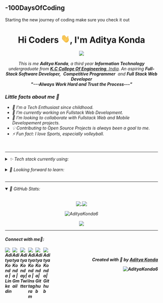 ## -100DaysOfCoding
Starting the new journey of coding make sure you check it out
<h1 align="center">Hi Coders <img src="https://raw.githubusercontent.com/ABSphreak/ABSphreak/master/gifs/Hi.gif" width="30px">, I'm Aditya Konda</h1>
<p align="center">
  <a href="https://github.com/AdityaKonda6/readme-typing-svg"><img src="https://readme-typing-svg.herokuapp.com?lines=Information+Technology+Undergraduate;Full+Stack+Software+Developer;DS%20|%20AI%20|%20ML%20Enthusiast;Aspiring+Learner&center=true&width=500&height=50"></a>
</p>

<p align="center">
  <em>
    This is me <b>Aditya Konda</b>, a third year <b>Information Technology</b> undergraduate from <a href="[https://kccemsr.edu.in/]"> <b>K.C College Of Engineering</b>, India</a>.
    An aspiring <b>Full-Stack Software Developer,</b>&nbsp; <b>Competitive Programmer</b>&nbsp; and <b> Full Stack Web Developer</b> 
  <br>
  <b><i>"---Always Work Hard and Trust the Process---"</i></b>
</p>

<h3>Little facts about me 🧑</h3>

- 🧞 I'm a Tech Enthusiast since childhood.
- 🔭 I’m currently working on Fullstack Web Development.
- 👯 I’m looking to collaborate with Fullstack Web and Mobile Developement projects.
- 💡 Contributing to Open Source Projects is always been a goal to me.
- ⚡ Fun fact: I love Sports, especially volleyball.
<br>

---

<details>
<summary>
  ✨ Tech stack currently using:
</summary>
   <br>
<code><a href="https://www.python.org/" target="_blank"><img height="30" src="https://www.vectorlogo.zone/logos/python/python-icon.svg"></a></code>
<code><a href="https://www.oracle.com/java/" target="_blank"><img height="30" src="https://www.vectorlogo.zone/logos/java/java-icon.svg"></a></code>
<code><a href="https://www.javascript.com/" target="_blank"><img height="30" src="https://raw.githubusercontent.com/devicons/devicon/master/icons/javascript/javascript-plain.svg"></a></code>
<code><a href="https://reactjs.org/" target="_blank"><img height="30" src="https://www.vectorlogo.zone/logos/reactjs/reactjs-icon.svg"></a></code>
<code><a href="https://nextjs.org/" target="_blank"><img height="30" src="https://upload.wikimedia.org/wikipedia/commons/thumb/1/10/Cib-next-js_%28CoreUI_Icons_v1.0.0%29.svg/120px-Cib-next-js_%28CoreUI_Icons_v1.0.0%29.svg.png"></a></code>
<code><a href="https://www.w3schools.com/html/" target="_blank"><img height="30" src="https://www.vectorlogo.zone/logos/w3_html5/w3_html5-icon.svg"></a></code>
<code><a href="https://www.w3schools.com/css/" target="_blank"><img height="30" src="https://raw.githubusercontent.com/devicons/devicon/master/icons/css3/css3-original.svg"></a></code>
<code><a href="https://id.heroku.com/login" target="_blank"><img src="https://www.vectorlogo.zone/logos/heroku/heroku-icon.svg" alt="heroku"  height="30"></a></code>
<code><a href="https://redux.js.org" target="_blank"> <img src="https://raw.githubusercontent.com/devicons/devicon/master/icons/redux/redux-original.svg" alt="redux" height="30"></a></code>
<code><a href="https://sass-lang.com" target="_blank"> <img src="https://raw.githubusercontent.com/devicons/devicon/master/icons/sass/sass-original.svg" alt="sass"  height="30"></a></code>
 <code> <a href="https://tailwindcss.com/" target="_blank"> <img src="https://www.vectorlogo.zone/logos/tailwindcss/tailwindcss-icon.svg" alt="tailwind" height="30"/> </a> </code>
<code><a href="https://nodejs.org/en/" target="_blank"><img height="30" src="https://www.vectorlogo.zone/logos/nodejs/nodejs-icon.svg"></a></code>
<code><a href="https://firebase.google.com/" target="_blank"><img height="30" src="https://www.vectorlogo.zone/logos/firebase/firebase-icon.svg"></a></code>
<code><a href="https://git-scm.com/" target="_blank"><img height="30" src="https://www.vectorlogo.zone/logos/git-scm/git-scm-icon.svg"></a></code>
<code><a href="https://www.json.org/" target="_blank"><img height="30" src="https://www.vectorlogo.zone/logos/json/json-icon.svg"></a></code>
<code><a href="https://colab.research.google.com/" target="_blank"><img height="30" src="https://colab.research.google.com/img/colab_favicon_256px.png"></a></code>
  
</details>
<br>

<details>
<summary>
  🌱 Looking forward to learn:
</summary>
   <br>
<code><a href="https://flutter.dev/" target="_blank"><img height="30" src="https://www.vectorlogo.zone/logos/flutterio/flutterio-icon.svg"></a></code>
<code><a href="https://cloud.google.com/" target="_blank"><img height="30" src="https://www.vectorlogo.zone/logos/google_cloud/google_cloud-icon.svg"></a></code>
<code><a href="https://analytics.google.com/" target="_blank"><img height="30" src="https://www.vectorlogo.zone/logos/google_analytics/google_analytics-icon.svg"></a></code>
<code><a href="https://www.tensorflow.org/" target="_blank"><img height="30" src="https://www.vectorlogo.zone/logos/tensorflow/tensorflow-icon.svg"></a></code>
<code><a href="https://azure.microsoft.com/en-us/" target="_blank"><img height="30" src="https://www.vectorlogo.zone/logos/microsoft_azure/microsoft_azure-icon.svg"></a></code>
<code><a href="https://opencv.org/" target="_blank"><img height="30" src="https://www.vectorlogo.zone/logos/opencv/opencv-icon.svg"></a></code>
<code><a href="https://pytorch.org/" target="_blank"><img height="30" src="https://www.vectorlogo.zone/logos/pytorch/pytorch-icon.svg"></a></code>
<code><a href="https://aws.amazon.com/" target="_blank"><img height="30" src="https://www.vectorlogo.zone/logos/amazon_aws/amazon_aws-icon.svg"></a></code>
</details>
<br>

---

<details open="">
<summary>
 📔 GitHub Stats:
</summary>
<br>
<p align="center">
  <a href="https://github.com/AdityaKonda6">
    <img align="center"  height="175px" src="https://github-readme-stats.vercel.app/api?username=AdityaKonda6&show_icons=true&hide_border=true&title_color=94b4a4&amp&icon_color=FFFFFF&amp&text_color=FFFFFF&amp&bg_color=000000&count_private=true&include_all_commits=true"/>
  </a>
  <a href="https://github.com/AdityaKonda6">
    <img align="center" height="175px"  src="https://github-readme-stats.vercel.app/api/top-langs/?username=AdityaKonda6&text_color=FFFFFF&bg_color=000000&title_color=94b4a4&langs_count=15&layout=compact&hide_border=true" />
  </a>
</p>
  <p align="center"><img align="center" src="https://github-readme-streak-stats.herokuapp.com/?user=AdityaKonda6&text_color=FFFFFF&bg_color=000000&title_color=94b4a4&langs_count=15&layout=compact&hide_border=true" alt="AdityaKonda6" /></p>
   <p align="center"><img align="center" src="https://leetcard.jacoblin.cool/adityakonda04?theme=dark&font=Coda%20Caption&ext=heatmap" /></p>
</details>

---

<h4> Connect with me🤝: <h4>
  </hr>
  <a href="https://www.linkedin.com/in/aditya-adi-konda/">
   <img align="left" alt=" Aditya Konda | Linkedin" width="24px" src="https://www.vectorlogo.zone/logos/linkedin/linkedin-icon.svg" />
  </a>
  <a href="mailto:adityakonda04@gmail.com">
    <img align="left" alt="Aditya Konda | Gmail" width="26px" src="https://www.vectorlogo.zone/logos/gmail/gmail-icon.svg" />
  </a>
  <a href="https://twitter.com/AdityaKonda7">
    <img align="left" alt="Aditya Konday| Twitter" width="26px" src="https://www.vectorlogo.zone/logos/twitter/twitter-official.svg" />
  </a>
  <a href="https://www.instagram.com/konda_aditya">
    <img align="left" alt="Aditya Konda | Instagram" width="24px" src="https://www.vectorlogo.zone/logos/instagram/instagram-icon.svg" />
  </a>
   <a href="https://www.facebook.com/aditya.konda.108">
    <img align="left" alt="Aditya Konda| Github" width="26px" src="https://www.vectorlogo.zone/logos/facebook/facebook-tile.svg" />
  </a>
   <a href="https://github.com/AdityaKonda6">
    <img align="left" alt="Aditya Konda| Github" width="26px" src="https://www.vectorlogo.zone/logos/github/github-tile.svg" />
  </a>
  <br>
  
<p align="right" > Created with 🖤 by <a href="https://github.com/AdityaKonda6">Aditya Konda</a></p>
<p align="right" > <img src="https://komarev.com/ghpvc/?username=AdityaKonda6&label=Profile%20views&color=0e75b6&style=flat" alt="AdityaKonda6" /> </p>
